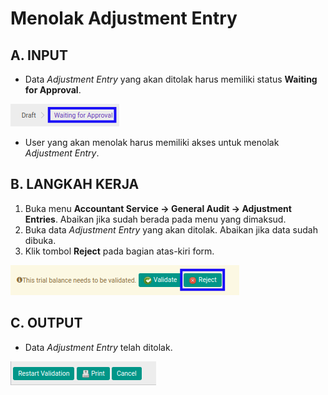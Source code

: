 # Menolak Adjustment Entry

## A. INPUT

* Data *Adjustment Entry* yang akan ditolak harus memiliki status **Waiting for Approval**.

![](../../img/adjustment-entry/status-waiting-for-approval.png)

* User yang akan menolak harus memiliki akses untuk menolak *Adjustment Entry*.

## B. LANGKAH KERJA

1. Buka menu **Accountant Service -> General Audit -> Adjustment Entries**. Abaikan jika sudah berada pada menu yang dimaksud.
2. Buka data *Adjustment Entry* yang akan ditolak. Abaikan jika data sudah dibuka.
3. Klik tombol **Reject** pada bagian atas-kiri form.

![](../../img/adjustment-entry/tombol-reject.png)

## C. OUTPUT

* Data *Adjustment Entry* telah ditolak.

![](../../img/adjustment-entry/output-ditolak.png)
